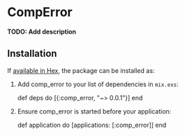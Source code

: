 # CompError

**TODO: Add description**

## Installation

If [available in Hex](https://hex.pm/docs/publish), the package can be installed as:

  1. Add comp_error to your list of dependencies in `mix.exs`:

        def deps do
          [{:comp_error, "~> 0.0.1"}]
        end

  2. Ensure comp_error is started before your application:

        def application do
          [applications: [:comp_error]]
        end

